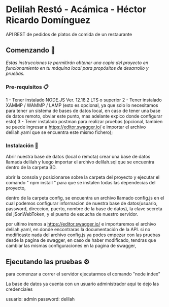 # Delilah Restó  - Acámica - Héctor Ricardo Domínguez

API REST de pedidos de platos de comida de un restaurante

## Comenzando 🚀

_Estas instrucciones te permitirán obtener una copia del proyecto en funcionamiento en tu máquina local para propósitos de desarrollo y pruebas._

### Pre-requisitos 📋

1 - Tener instalado NODE.JS Ver. 12.18.2 LTS o superior
2 - Tener instalado XAMMP / WAMMP / LAMP (esto es opcional, ya que solo lo necesitamos para tener un sistema de bases de datos local, en caso de tener una base de datos remoto, obviar este punto, mas adelante expico donde configurar esto)
3 - Tener instalado postman para realizar pruebas (opcional, tambien se puede ingresar a https://editor.swagger.io/ e importar el archivo delilah.yaml que se encuentra este mismo fichero);

### Instalación 🔧

Abrir nuestra base de datos (local o remota) crear una base de datos llamada delilah y luego importar el archivo delilah.sql que se encuentra dentro de la carpeta BD.

abrir la consola y posicionarse sobre la carpeta del proyecto y ejecutar el comando " npm install " para que se instalen todas las dependecias del proyecto, 

dentro de la carpeta config, se encuentra un archivo llamado config.js en el cual podemos configurar informacion de nuestra base de datos(usuario, password, direccion, puerto, nombre de la base de datos), la clave secreta del jSonWebToken, y el puerto de escucha de nuestro servidor.

por ultimo iremos a  https://editor.swagger.io/ e importaremos el archivo delilah.yaml, en donde encontraras la documentación de la API. si no modificaste nada del archivo config.js ya podes empezar con las pruebas desde la pagina de swagger, en caso de haber modificado, tendras que cambiar las mismas configuraciones en la pagina de swagger,

## Ejecutando las pruebas ⚙️

para comenzar a correr el servidor ejecutarmos el comando "node index"

La base de datos ya cuenta con un usuario administrador aqui te dejo las credenciales

usuario: admin
password: delilah